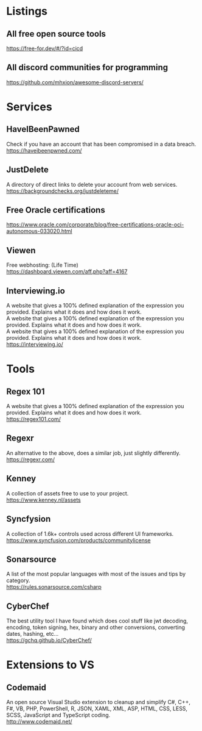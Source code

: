 # Listings
## All free open source tools
https://free-for.dev/#/?id=cicd
## All discord communities for programming
 https://github.com/mhxion/awesome-discord-servers/

# Services
## HaveIBeenPawned
Check if you have an account that has been compromised in a data breach.  
https://haveibeenpwned.com/

## JustDelete
A directory of direct links to delete your account from web services.  
https://backgroundchecks.org/justdeleteme/

## Free Oracle certifications
https://www.oracle.com/corporate/blog/free-certifications-oracle-oci-autonomous-033020.html

## Viewen
Free webhosting: (Life Time)  
https://dashboard.viewen.com/aff.php?aff=4167

## Interviewing.io
A website that gives a 100% defined explanation of the expression you provided. 
Explains what it does and how does it work.  
A website that gives a 100% defined explanation of the expression you provided. 
Explains what it does and how does it work.  
A website that gives a 100% defined explanation of the expression you provided. 
Explains what it does and how does it work.  
https://interviewing.io/

# Tools
## Regex 101
A website that gives a 100% defined explanation of the expression you provided. 
Explains what it does and how does it work.  
https://regex101.com/

## Regexr
An alternative to the above, does a similar job, just slightly differently.  
https://regexr.com/

## Kenney
A collection of assets free to use to your project.  
https://www.kenney.nl/assets

## Syncfysion
A collection of 1.6k+ controls used across different UI frameworks.  
https://www.syncfusion.com/products/communitylicense

## Sonarsource
A list of the most popular languages with most of the issues and tips by category.  
https://rules.sonarsource.com/csharp

## CyberChef
The best utility tool I have found which does cool stuff like jwt decoding, 
encoding, token signing, hex, binary and other conversions, converting dates,
hashing, etc...  
https://gchq.github.io/CyberChef/

# Extensions to VS
## Codemaid
An open source Visual Studio extension to cleanup and simplify C#, C++, F#, VB, PHP, PowerShell, R, JSON, XAML, XML, 
ASP, HTML, CSS, LESS, SCSS, JavaScript and TypeScript coding.  
http://www.codemaid.net/